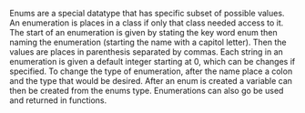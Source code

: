 Enums are a special datatype that has specific subset of possible values. An enumeration is places in a class if only that class needed access to it. The start of an enumeration is given by stating the key word enum then naming the enumeration (starting the name with a capitol letter). Then the values are places in parenthesis separated by commas. Each string in an enumeration is given a default integer starting at 0, which can be changes if specified. To change the type of enumeration, after the name place a colon and the type that would be desired. After an enum is created a variable can then be created from the enums type. Enumerations can also go be used and returned in functions.

